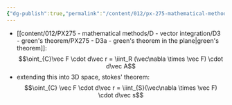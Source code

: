 ```yaml
---
{"dg-publish":true,"permalink":"/content/012/px-275-mathematical-methods/e-stoke-s-theorem-and-the-divergence-theorem/px-275-e1-stokes-theorem/","created":"2024-11-25T10:50:32.000+00:00","updated":"2024-11-26T20:12:08.870+00:00"}
---
```


- [[content/012/PX275 - mathematical methods/D - vector integration/D3 - green's theorem/PX275 - D3a - green's theorem in the plane\|green's theorem]]: 
$$\oint_{C}\vec F \cdot d\vec r = \iint_R (\vec\nabla \times \vec F) \cdot d\vec A$$
- extending this into 3D space, stokes' theorem: 
$$\oint_{C} \vec F \cdot d\vec r = \iint_{S}(\vec\nabla \times \vec F) \cdot d\vec s$$